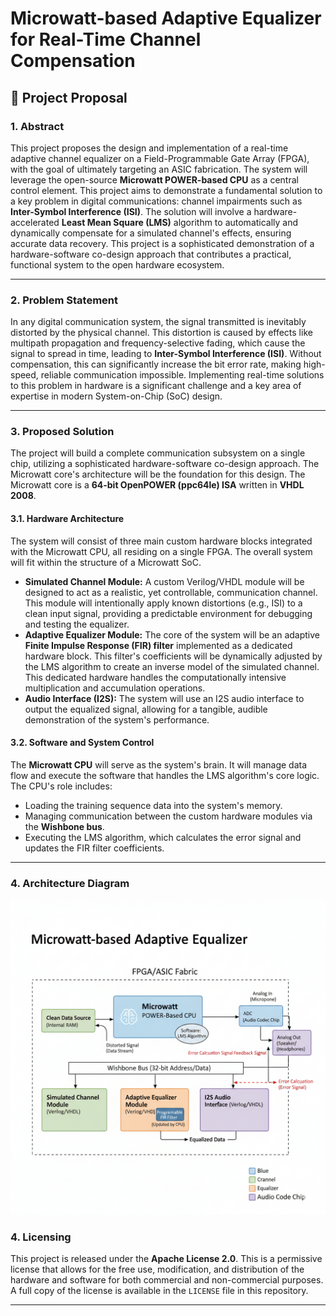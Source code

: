 # Microwatt-based Adaptive Equalizer for Real-Time Channel Compensation

## 📝 Project Proposal

### 1. Abstract

This project proposes the design and implementation of a real-time adaptive channel equalizer on a Field-Programmable Gate Array (FPGA), with the goal of ultimately targeting an ASIC fabrication. The system will leverage the open-source **Microwatt POWER-based CPU** as a central control element. This project aims to demonstrate a fundamental solution to a key problem in digital communications: channel impairments such as **Inter-Symbol Interference (ISI)**. The solution will involve a hardware-accelerated **Least Mean Square (LMS)** algorithm to automatically and dynamically compensate for a simulated channel's effects, ensuring accurate data recovery. This project is a sophisticated demonstration of a hardware-software co-design approach that contributes a practical, functional system to the open hardware ecosystem.

***

### 2. Problem Statement

In any digital communication system, the signal transmitted is inevitably distorted by the physical channel. This distortion is caused by effects like multipath propagation and frequency-selective fading, which cause the signal to spread in time, leading to **Inter-Symbol Interference (ISI)**. Without compensation, this can significantly increase the bit error rate, making high-speed, reliable communication impossible. Implementing real-time solutions to this problem in hardware is a significant challenge and a key area of expertise in modern System-on-Chip (SoC) design.

***

### 3. Proposed Solution

The project will build a complete communication subsystem on a single chip, utilizing a sophisticated hardware-software co-design approach. The Microwatt core's architecture will be the foundation for this design. The Microwatt core is a **64-bit OpenPOWER (ppc64le) ISA** written in **VHDL 2008**.

#### 3.1. Hardware Architecture

The system will consist of three main custom hardware blocks integrated with the Microwatt CPU, all residing on a single FPGA. The overall system will fit within the structure of a Microwatt SoC.

* **Simulated Channel Module:** A custom Verilog/VHDL module will be designed to act as a realistic, yet controllable, communication channel. This module will intentionally apply known distortions (e.g., ISI) to a clean input signal, providing a predictable environment for debugging and testing the equalizer.
* **Adaptive Equalizer Module:** The core of the system will be an adaptive **Finite Impulse Response (FIR) filter** implemented as a dedicated hardware block. This filter's coefficients will be dynamically adjusted by the LMS algorithm to create an inverse model of the simulated channel. This dedicated hardware handles the computationally intensive multiplication and accumulation operations.
* **Audio Interface (I2S):** The system will use an I2S audio interface to output the equalized signal, allowing for a tangible, audible demonstration of the system's performance.



#### 3.2. Software and System Control

The **Microwatt CPU** will serve as the system's brain. It will manage data flow and execute the software that handles the LMS algorithm's core logic. The CPU's role includes:

* Loading the training sequence data into the system's memory.
* Managing communication between the custom hardware modules via the **Wishbone bus**.
* Executing the LMS algorithm, which calculates the error signal and updates the FIR filter coefficients.


***

### 4. Architecture Diagram
<p align="center">
  <img src="Block_Diagram.png" alt="System Block Diagram" width="700"/>
</p>





### 4. Licensing

This project is released under the **Apache License 2.0**. This is a permissive license that allows for the free use, modification, and distribution of the hardware and software for both commercial and non-commercial purposes. A full copy of the license is available in the `LICENSE` file in this repository.

---
